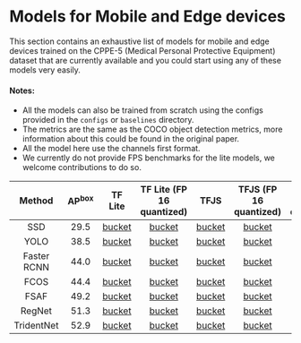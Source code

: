 # Models for Mobile and Edge devices

This section contains an exhaustive list of models for mobile and edge devices
trained on the CPPE-5 (Medical Personal Protective Equipment) dataset that are
currently available and you could start using any of these models very easily.

#### Notes:

- All the models can also be trained from scratch using the configs provided in the `configs` or `baselines` directory.
- The metrics are the same as the COCO object detection metrics, more information about this could be found in the original paper.
- All the model here use the channels first format.
- We currently do not provide FPS benchmarks for the lite models, we welcome contributions to do so.

|   Method    | AP<sup>box</sup> | TF Lite | TF Lite (FP 16 quantized) | TFJS | TFJS (FP 16 quantized) | TFJS (uint16 quantized) | TFJS (uint8 quantized) |
|:----------:|:------------:|:--------:|:----------------------------:|:--------:|:----------------------------:|:----------------------------:|:----------------------------:|
| SSD | 29.5 | [bucket](https://storage.googleapis.com/cppe-5/trained_models/ssd/lite/model.tflite) | [bucket](https://storage.googleapis.com/cppe-5/trained_models/ssd/lite/model_f16.tflite) | [bucket](https://storage.googleapis.com/cppe-5/trained_models/ssd/tfjs/ssd_tfjs.tar.gz) | [bucket](https://storage.googleapis.com/cppe-5/trained_models/ssd/tfjs/ssd_fp16.tar.gz) | [bucket](https://storage.googleapis.com/cppe-5/trained_models/ssd/tfjs/ssd_uint16.tar.gz) | [bucket](https://storage.googleapis.com/cppe-5/trained_models/ssd/tfjs/ssd_uint8.tar.gz) |
| YOLO | 38.5 | [bucket](https://storage.googleapis.com/cppe-5/trained_models/yolo/lite/model.tflite) | [bucket](https://storage.googleapis.com/cppe-5/trained_models/yolo/lite/model_f16.tflite) | [bucket](https://storage.googleapis.com/cppe-5/trained_models/yolo/tfjs/yolo_tfjs.tar.gz) | [bucket](https://storage.googleapis.com/cppe-5/trained_models/yolo/tfjs/yolo_fp16.tar.gz) | [bucket](https://storage.googleapis.com/cppe-5/trained_models/yolo/tfjs/yolo_uint16.tar.gz) | [bucket](https://storage.googleapis.com/cppe-5/trained_models/yolo/tfjs/yolo_uint8.tar.gz) |
| Faster RCNN | 44.0 | [bucket](https://storage.googleapis.com/cppe-5/trained_models/faster_rcnn/lite/model.tflite) | [bucket](https://storage.googleapis.com/cppe-5/trained_models/faster_rcnn/lite/model_fp16.tflite) | [bucket](https://storage.googleapis.com/cppe-5/trained_models/faster_rcnn/tfjs/faster_rcnn_tfjs.tar.gz) | [bucket](https://storage.googleapis.com/cppe-5/trained_models/faster_rcnn/tfjs/faster_rcnn_fp16.tar.gz) | [bucket](https://storage.googleapis.com/cppe-5/trained_models/faster_rcnn/tfjs/faster_rcnn_uint16.tar.gz) | [bucket](https://storage.googleapis.com/cppe-5/trained_models/faster_rcnn/tfjs/faster_rcnn_uint8.tar.gz) |
| FCOS | 44.4 | [bucket](https://storage.googleapis.com/cppe-5/trained_models/fcos/lite/model.tflite) | [bucket](https://storage.googleapis.com/cppe-5/trained_models/fcos/lite/model_f16.tflite) | [bucket](https://storage.googleapis.com/cppe-5/trained_models/fcos/tfjs/fcos_tfjs.tar.gz) | [bucket](https://storage.googleapis.com/cppe-5/trained_models/fcos/tfjs/fcos_fp16.tar.gz) | [bucket](https://storage.googleapis.com/cppe-5/trained_models/fcos/tfjs/fcos_uint16.tar.gz) | [bucket](https://storage.googleapis.com/cppe-5/trained_models/fcos/tfjs/fcos_uint8.tar.gz) |
| FSAF | 49.2 | [bucket](https://storage.googleapis.com/cppe-5/trained_models/fsaf/lite/model.tflite) | [bucket](https://storage.googleapis.com/cppe-5/trained_models/fsaf/lite/model_f16.tflite) | [bucket](https://storage.googleapis.com/cppe-5/trained_models/fsaf/tfjs/fsaf_tfjs.tar.gz) | [bucket](https://storage.googleapis.com/cppe-5/trained_models/fsaf/tfjs/fsaf_fp16.tar.gz) | [bucket](https://storage.googleapis.com/cppe-5/trained_models/fsaf/tfjs/fsaf_uint16.tar.gz) | [bucket](https://storage.googleapis.com/cppe-5/trained_models/fsaf/tfjs/fsaf_uint8.tar.gz) |
| RegNet | 51.3 | [bucket](https://storage.googleapis.com/cppe-5/trained_models/regnet/lite/model.tflite) | [bucket](https://storage.googleapis.com/cppe-5/trained_models/regnet/lite/model_f16.tflite) | [bucket](https://storage.googleapis.com/cppe-5/trained_models/regnet/tfjs/regnet_tfjs.tar.gz) | [bucket](https://storage.googleapis.com/cppe-5/trained_models/regnet/tfjs/regnet_fp16.tar.gz) | [bucket](https://storage.googleapis.com/cppe-5/trained_models/regnet/tfjs/regnet_uint16.tar.gz) | [bucket](https://storage.googleapis.com/cppe-5/trained_models/regnet/tfjs/regnet_uint8.tar.gz) |
| TridentNet | 52.9 | [bucket](https://storage.googleapis.com/cppe-5/trained_models/tridentnet/lite/model.tflite) | [bucket](https://storage.googleapis.com/cppe-5/trained_models/tridentnet/lite/model_f16.tflite) | [bucket](https://storage.googleapis.com/cppe-5/trained_models/tridentnet/tfjs/tridentnet_tfjs.tar.gz) | [bucket](https://storage.googleapis.com/cppe-5/trained_models/tridentnet/tfjs/tridentnet_fp16.tar.gz) | [bucket](https://storage.googleapis.com/cppe-5/trained_models/tridentnet/tfjs/tridentnet_uint16.tar.gz) | [bucket](https://storage.googleapis.com/cppe-5/trained_models/tridentnet/tfjs/tridentnet_uint8.tar.gz) |